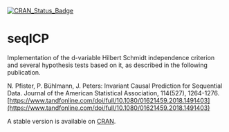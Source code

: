 [![CRAN_Status_Badge](http://www.r-pkg.org/badges/version/seqICP)](https://cran.r-project.org/package=seqICP)

# seqICP

Implementation of the d-variable Hilbert Schmidt independence
criterion and several hypothesis tests based on it, as described in the following publication.

N. Pfister, P. Bühlmann, J. Peters: Invariant Causal Prediction for Sequential Data. Journal of the American Statistical Association, 114(527), 1264-1276. [https://www.tandfonline.com/doi/full/10.1080/01621459.2018.1491403](https://www.tandfonline.com/doi/full/10.1080/01621459.2018.1491403)


A stable version is available on [CRAN](https://cran.r-project.org/package=seqICP).